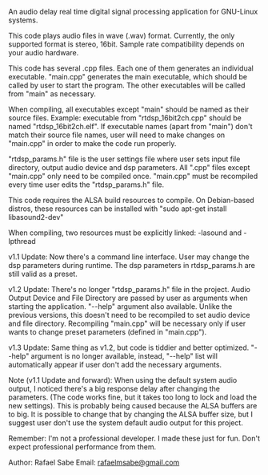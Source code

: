 An audio delay real time digital signal processing application for GNU-Linux systems.

This code plays audio files in wave (.wav) format. 
Currently, the only supported format is stereo, 16bit. Sample rate compatibility depends on your audio hardware.

This code has several .cpp files. Each one of them generates an individual executable. 
"main.cpp" generates the main executable, which should be called by user to start the program. 
The other executables will be called from "main" as necessary.

When compiling, all executables except "main" should be named as their source files. 
Example: executable from "rtdsp_16bit2ch.cpp" should be named "rtdsp_16bit2ch.elf". 
If executable names (apart from "main") don't match their source file names, user will need to make changes on "main.cpp" in order to make the code run properly.

"rtdsp_params.h" file is the user settings file where user sets input file directory, output audio device and dsp parameters. 
All ".cpp" files except "main.cpp" only need to be compiled once. "main.cpp" must be recompiled every time user edits the "rtdsp_params.h" file.

This code requires the ALSA build resources to compile. 
On Debian-based distros, these resources can be installed with "sudo apt-get install libasound2-dev"

When compiling, two resources must be explicitly linked: -lasound and -lpthread

v1.1 Update:
Now there's a command line interface. User may change the dsp parameters during runtime.
The dsp parameters in rtdsp_params.h are still valid as a preset.

v1.2 Update:
There's no longer "rtdsp_params.h" file in the project. 
Audio Output Device and File Directory are passed by user as arguments when starting the application.
"--help" argument also available.
Unlike the previous versions, this doesn't need to be recompiled to set audio device and file directory.
Recompiling "main.cpp" will be necessary only if user wants to change preset parameters (defined in "main.cpp").

v1.3 Update:
Same thing as v1.2, but code is tiddier and better optimized.
"--help" argument is no longer available, instead, "--help" list will automatically appear if user don't add the necessary arguments.

Note (v1.1 Update and forward): 
When using the default system audio output, I noticed there's a big response delay after changing the parameters. 
(The code works fine, but it takes too long to lock and load the new settings).
This is probably being caused because the ALSA buffers are to big. 
It is possible to change that by changing the ALSA buffer size, but I suggest user don't use the system default audio output for this project.

Remember: I'm not a professional developer. I made these just for fun. Don't expect professional performance from them.

Author: Rafael Sabe 
Email: rafaelmsabe@gmail.com
